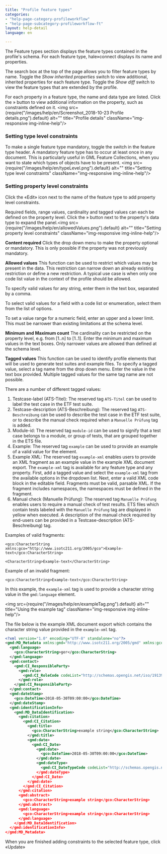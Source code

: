 ```yaml
---
title: "Profile feature types"
categories:
- "help-page-category-profileworkflow"
- "help-page-subcategory-profileworkflow-ft"
layout: help-detail
language: en

---
```


The Feature types section displays the feature types contained in the profile's schema. For each feature type, hale»connect displays its name and properties.

The search box at the top of the page allows you to filter feature types by name. Toggle the *Show inherited properties* switch to view additional, inherited properties for each feature type. Toggle the *Show diff* switch to view the feature types that are extended by the profile.

For each property in a feature type, the name and data type are listed. Click the » button to view additional information on the property, such as constraints defined on it. <img src={require("/images/help/en/Screenshot_2018-10-23 Profile details.png").default} alt="" title="Profile details" className="img-responsive img-inline-help"/>

### Setting type level constraints

To make a single feature type mandatory, toggle the switch in the feature type header. A mandatory feature type has to occur at least once in any document. This is particularly useful in GML Feature Collections, when you want to state which types of objects have to be present.
<img src={require("/images/help/en/typeLevel.png").default} alt="" title="Setting type level constraints" className="img-responsive img-inline-help"/>

### Setting property level constraints

Click the «Edit» icon next to the name of the feature type to add property level constraints.

Required fields, range values, cardinality and tagged values can each be defined on the property level. Click the » button next to the property's data type to expand the panel.<img src={require("/images/help/en/allowedValues.png").default} alt="" title="Setting property level constraints" className="img-responsive img-inline-help"/>

**Content required** Click the drop down menu to make the property optional or mandatory. This is only possible if the property was not previously mandatory.

**Allowed values** This function can be used to restrict which values ​​may be present in the data. This restriction can narrow down an already existing restriction or define a new restriction. A typical use case is when only one code list value in the context of the profile should be allowed.

To specify valid values ​​for any string, enter them in the text box, separated by a comma.

To select valid values ​​for a field with a code list or enumeration, select them from the list of options.

To set a value range for a numeric field, enter an upper and a lower limit. This must be narrower than existing limitations at the schema level.

**Minimum and Maximum count** The cardinality can be restricted on the property level, e.g. from [1..n] to [1..1]. Enter the minimum and maximum values in the text boxes. Only narrower values ​​are allowed than defined at the schema level.

**Tagged values** This function can be used to identify profile elements that will be used to generate test suites and example files. To specify a tagged value, select a tag name from the drop down menu. Enter the value in the text box provided. Multiple tagged values for the same tag name are not possible.

There are a number of different tagged values:

1. Testcase-label (ATS-Titel): The reserved tag `ATS-Titel` can be used to label the test case in the ETF test suite.
2. Testcase-description (ATS-Beschreibung): The reserved tag `ATS-Beschreibung` can be used to describe the test case in the ETF test suite, or to describe the manual check required when a `Manuelle Prüfung` tag is added.
3. Module-id: The reserved tag `module-id` can be used to signify that a test case belongs to a module, or group of tests, that are grouped together in the ETS file.
4. Example: The reserved tag `example` can be used to provide an example of a valid value for the element.
5. Example XML: The reserved tag `example-xml` enables users to provide an XML fragment as an example value in the example XML document export. The `example-xml` tag is available for any feature type and any property. First, add a tagged value and select the `example-xml` tag from the available options in the dropdown list. Next, enter a valid XML code block in the editable field. Fragments must be valid, parsable XML. If the fragment includes namespaces, the namespaces must be defined in the fragment.
6. Manual check (Manuelle Prüfung): The reserved tag `Manuelle Prüfung` enables users to require a manual check of test results. ETS files which contain tests labeled with the `Manuelle Prüfung` tag are displayed in yellow when executed. A description of the manual check required by end-users can be provided in a Testcase-description (ATS-Beschreibung) tag.

Examples of valid fragments:

  `<gco:CharacterString xmlns:gco="http://www.isotc211.org/2005/gco">Example-text</gco:CharacterString>`

  `<CharacterString>Example-text</CharacterString>`

Example of an invalid fragment:

  `<gco:CharacterString>Example-text</gco:CharacterString>`

In this example, the `example-xml` tag is used to provide a character string value in the `gmd:language` element.

  <img src={require("/images/help/en/exampleTag.png").default} alt="" title="Using the example tag" className="img-responsive img-inline-help"/>

The file below is the example XML document export which contains the character string value provided in the `example-xml` tag.

```xml
<?xml version="1.0" encoding="UTF-8" standalone="no"?>
<gmd:MD_Metadata xmlns:gmd="http://www.isotc211.org/2005/gmd" xmlns:gco="http://www.isotc211.org/2005/gco" xmlns:gml="http://www.opengis.net/gml/3.2" xmlns:xsi="http://www.w3.org/2001/XMLSchema-instance" xsi:schemaLocation="http://www.isotc211.org/2005/gmd http://schemas.opengis.net/csw/2.0.2/profiles/apiso/1.0.0/apiso.xsd">
  <gmd:language>
    <gco:CharacterString>ger</gco:CharacterString>
  </gmd:language>
  <gmd:contact>
    <gmd:CI_ResponsibleParty>
      <gmd:role>
        <gmd:CI_RoleCode codeList="http://schemas.opengis.net/iso/19139/20070417/resources/codelist/ML_gmxCodelists.xml#CI_RoleCode" codeListValue="custodian"/>
      </gmd:role>
    </gmd:CI_ResponsibleParty>
  </gmd:contact>
  <gmd:dateStamp>
    <gco:DateTime>2018-05-30T09:00:00</gco:DateTime>
  </gmd:dateStamp>
  <gmd:identificationInfo>
    <gmd:MD_DataIdentification>
      <gmd:citation>
        <gmd:CI_Citation>
          <gmd:title>
            <gco:CharacterString>example string</gco:CharacterString>
          </gmd:title>
          <gmd:date>
            <gmd:CI_Date>
              <gmd:date>
                <gco:DateTime>2018-05-30T09:00:00</gco:DateTime>
              </gmd:date>
              <gmd:dateType>
                <gmd:CI_DateTypeCode codeList="http://schemas.opengis.net/iso/19139/20070417/resources/codelist/ML_gmxCodelists.xml#CI_DateTypeCode codeListValue="creation"/>
              </gmd:dateType>
            </gmd:CI_Date>
          </gmd:date>
        </gmd:CI_Citation>
      </gmd:citation>
      <gmd:abstract>
        <gco:CharacterString>example string</gco:CharacterString>
      </gmd:abstract>
      <gmd:language>
        <gco:CharacterString>example string</gco:CharacterString>
      </gmd:language>
    </gmd:MD_DataIdentification>
  </gmd:identificationInfo>
</gmd:MD_Metadata>
```

When you are finished adding constraints to the selected feature type, click &laquo;Update&raquo;
